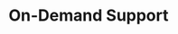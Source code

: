 ---sort_key: 23layout: "sku"id: on-demand-support-incidenttitle: "On-Demand Support"heading: "On-Demand Support"sub-title: "Purchase a single incident of support for system and network configuration issues, including mixed-platform integration support and assistance with command-line interface tools."category: "On-Demand Support"category_description: "Technical support at on-demand rates."features: - feature: "Professional support for a single request. " - feature: "Free call out within service area."price: "179"unit: "incident"---